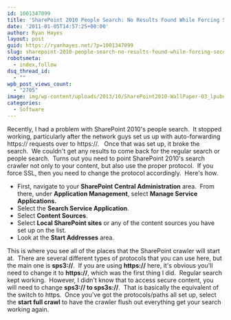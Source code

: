 ```yaml
---
id: 1001347099
title: 'SharePoint 2010 People Search: No Results Found While Forcing Secure (SSL) Sites'
date: '2011-01-05T14:57:25+00:00'
author: Ryan Hayes
layout: post
guid: https://ryanhayes.net/?p=1001347099
slug: sharepoint-2010-people-search-no-results-found-while-forcing-secure-ssl-sites
robotsmeta:
  - index,follow
dsq_thread_id:
  - ""
wpb_post_views_count:
  - "2705"
image: img/wp-content/uploads/2013/10/SharePoint2010-WallPaper-03_lpubqc.jpg
categories:
  - Software
---
```

Recently, I had a problem with SharePoint 2010's people search.  It stopped working, particularly after the network guys set us up with auto-forwarding https:// requests over to https://.   Once that was set up, it broke the search.  We couldn't get any results to come back for the regular search or people search.  Turns out you need to point SharePoint 2010's search crawler not only to your content, but also use the proper protocol.  If you force SSL, then you need to change the protocol accordingly.  Here's how.<!--more-->

  * First, navigate to your **SharePoint Central Administration** area.  From there, under **Application Management**, select **Manage Service Applications.**
  * Select the **Search Service Application**.
  * Select **Content Sources**.
  * Select **Local SharePoint sites** or any of the content sources you have set up on the list.
  * Look at the **Start Addresses** area.

This is where you see all of the places that the SharePoint crawler will start at.  There are several different types of protocols that you can use here, but the main one is **sps3://**.  If you are using **https://** here, it's obvious you'll need to change it to **https://**, which was the first thing I did.  Regular search kept working.  However, I didn't know that to access secure content, you will need to change **sps3:// to sps3s://**.  That is basically the equivalent of the switch to https.  Once you've got the protocols/paths all set up, select the **start full crawl** to have the crawler flush out everything get your search working again.
